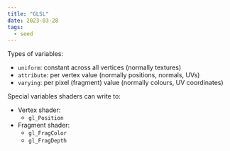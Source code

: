 ```yaml
---
title: "GLSL"
date: 2023-03-28
tags:
  - seed
---
```


Types of variables:

- `uniform`: constant across all vertices (normally textures)
- `attribute`: per vertex value (normally positions, normals, UVs)
- `varying`: per pixel (fragment) value (normally colours, UV coordinates)

Special variables shaders can write to:

- Vertex shader:
  - `gl_Position`
- Fragment shader:
  - `gl_FragColor`
  - `gl_FragDepth`
